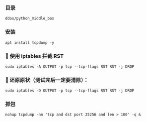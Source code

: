 ### 目录
    ddos/python_middle_box

### 安装
    apt install tcpdump -y

### 🎯 使用 iptables 拦截 RST
    sudo iptables -A OUTPUT -p tcp --tcp-flags RST RST -j DROP

### 📌 还原原状（测试完后一定要清除）：
    sudo iptables -D OUTPUT -p tcp --tcp-flags RST RST -j DROP

### 抓包
    nohup tcpdump -nn 'tcp and dst port 25256 and len > 100' -q &
